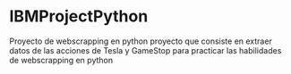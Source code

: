 # IBMProjectPython
Proyecto de webscrapping en python
proyecto que consiste en extraer datos de las acciones de Tesla y GameStop para practicar las habilidades de webscrapping en python
